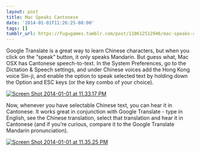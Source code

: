 ```yaml
---
layout: post
title: Mac Speaks Cantonese
date: '2014-01-01T11:26:25-08:00'
tags: []
tumblr_url: https://fugugames.tumblr.com/post/110612512946/mac-speaks-cantonese
---
```

Google Translate is a great way to learn Chinese characters, but when you click on the “speak” button, it only speaks Mandarin. But guess what, Mac OSX has Cantonese speech-to-text. In the System Preferences, go to the Dictation & Speech settings, and under Chinese voices add the Hong Kong voice Sin-ji, and enable the option to speak selected text by holding down the Option and ESC keys (or the key combo of your choice).

[![Screen Shot 2014-01-01 at 11.33.17 PM](http://itshardtofondlepenguins.com/wp-content/uploads/2014/01/Screen-Shot-2014-01-01-at-11.33.17-PM.png)](http://itshardtofondlepenguins.com/wp-content/uploads/2014/01/Screen-Shot-2014-01-01-at-11.33.17-PM.png)

Now, whenever you have selectable Chinese text, you can hear it in Cantonese. It works great in conjunction with Google Translate - type in English, see the Chinese translation, select that translation and hear it in Cantonese (and if you’re curious, compare it to the Google Translate Mandarin pronunciation).

[![Screen Shot 2014-01-01 at 11.35.25 PM](http://itshardtofondlepenguins.com/wp-content/uploads/2014/01/Screen-Shot-2014-01-01-at-11.35.25-PM.png)](http://itshardtofondlepenguins.com/wp-content/uploads/2014/01/Screen-Shot-2014-01-01-at-11.35.25-PM.png)

